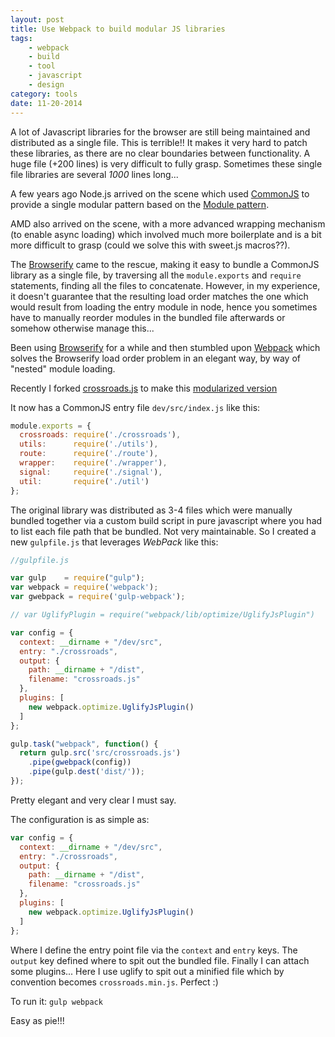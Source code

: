 ```yaml
---
layout: post
title: Use Webpack to build modular JS libraries
tags:
    - webpack
    - build
    - tool
    - javascript
    - design
category: tools
date: 11-20-2014
---
```


A lot of Javascript libraries for the browser are still being maintained and distributed as a single file. This is terrible!! It makes it very hard to patch these libraries, as there are no clear boundaries between functionality. A huge file (+200 lines) is very difficult to fully grasp.
Sometimes these single file libraries are several *1000* lines long...

A few years ago Node.js arrived on the scene which used [CommonJS](http://wiki.commonjs.org/wiki/CommonJS) to provide a single modular pattern based on the [Module pattern](http://toddmotto.com/mastering-the-module-pattern/).

AMD also arrived on the scene, with a more advanced wrapping mechanism (to enable async loading) which involved much more boilerplate and is a bit more difficult to grasp (could we solve this with sweet.js macros??).

The [Browserify](http://browserify.org/) came to the rescue, making it easy to bundle a CommonJS library as a single file, by traversing all the `module.exports` and `require` statements, finding all the files to concatenate. However, in my experience, it doesn't guarantee that the resulting load order matches the one which would result from loading the entry module in node, hence you sometimes have to manually reorder modules in the bundled file afterwards or somehow otherwise manage this...

Been using [Browserify](http://browserify.org/) for a while and then stumbled upon [Webpack](http://webpack.github.io/) which solves the Browserify load order problem in an elegant way, by way of "nested" module loading.

Recently I forked [crossroads.js](https://github.com/millermedeiros/crossroads.js) to make this [modularized version](https://github.com/kristianmandrup/crossroads.js)

It now has a CommonJS entry file `dev/src/index.js` like this:

```js
module.exports = {
  crossroads: require('./crossroads'),
  utils:      require('./utils'),
  route:      require('./route'),
  wrapper:    require('./wrapper'),
  signal:     require('./signal'),
  util:       require('./util')
};
```

The original library was distributed as 3-4 files which were manually bundled together via a custom build script in pure javascript where you had to list each file path that be bundled. Not very maintainable. So I created a new `gulpfile.js` that leverages *WebPack* like this:

```js
//gulpfile.js

var gulp    = require("gulp");
var webpack = require('webpack');
var gwebpack = require('gulp-webpack');

// var UglifyPlugin = require("webpack/lib/optimize/UglifyJsPlugin")

var config = {
  context: __dirname + "/dev/src",
  entry: "./crossroads",
  output: {
    path: __dirname + "/dist",
    filename: "crossroads.js"
  },
  plugins: [
    new webpack.optimize.UglifyJsPlugin()
  ]
};

gulp.task("webpack", function() {
  return gulp.src('src/crossroads.js')
    .pipe(gwebpack(config))
    .pipe(gulp.dest('dist/'));
});
```

Pretty elegant and very clear I must say.

The configuration is as simple as:

```js
var config = {
  context: __dirname + "/dev/src",
  entry: "./crossroads",
  output: {
    path: __dirname + "/dist",
    filename: "crossroads.js"
  },
  plugins: [
    new webpack.optimize.UglifyJsPlugin()
  ]
};
```

Where I define the entry point file via the `context` and `entry` keys.
The `output` key defined where to spit out the bundled file.
Finally I can attach some plugins... Here I use uglify to spit out a minified file which by convention
becomes `crossroads.min.js`. Perfect :)

To run it: `gulp webpack`

Easy as pie!!!
